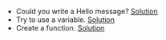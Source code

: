 * Could you write a Hello message? [Solution](http://codepen.io/daldosso/pen/PZdPRJ)
* Try to use a variable. [Solution](http://codepen.io/daldosso/pen/RrYWJV/)
* Create a function. [Solution](http://codepen.io/daldosso/pen/QyVGVv)
